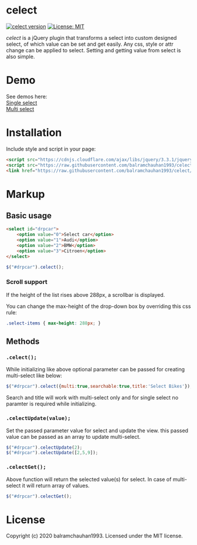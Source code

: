 # celect
[![celect version](https://img.shields.io/github/package-json/v/balramchauhan1993/celect)](https://github.com/balramchauhan1993/celect)
[![License: MIT](https://img.shields.io/badge/License-MIT-yellow.svg)](https://github.com/balramchauhan1993/celect/blob/master/LICENSE)

*celect* is a jQuery plugin that transforms a select into custom designed select, of which value can be set and get easily. Any css, style or attr change can be applied to select. Setting and getting value from select is also simple.


# Demo

See demos here:  
[Single select](https://balramchauhan1993.github.io/celect-single.html)  
[Multi select](https://balramchauhan1993.github.io/celect-multi.html)


# Installation

Include style and script in your page:

```html
<script src="https://cdnjs.cloudflare.com/ajax/libs/jquery/3.3.1/jquery.min.js"></script>
<script src="https://raw.githubusercontent.com/balramchauhan1993/celect/master/js/celect.min.js"></script>
<link href="https://raw.githubusercontent.com/balramchauhan1993/celect/master/css/celect.min.css" rel="stylesheet">
```


# Markup

## Basic usage

```html
<select id="drpcar">
    <option value="0">Select car</option>
    <option value="1">Audi</option>
    <option value="2">BMW</option>
    <option value="3">Citroen</option>
</select>
```
```javascript
$("#drpcar").celect();
```


### Scroll support

If the height of the list rises above 288px, a scrollbar is displayed.

You can change the max-height of the drop-down box by overriding this css rule:

```css
.select-items { max-height: 288px; }
```


## Methods


### `.celect();`

While initializing like above optional parameter can be passed for creating multi-select like below:


```javascript
$("#drpcar").celect({multi:true,searchable:true,title:'Select Bikes'});
```

Search and title will work with multi-select only and for single select no paramter is required while initializing.


### `.celectUpdate(value);`

Set the passed parameter value for select and update the view. this passed value can be passed as an array to update multi-select.


```javascript
$("#drpcar").celectUpdate(2);
$("#drpcar").celectUpdate([2,5,9]);
```


### `.celectGet();`

Above function will return the selected value(s) for select. In case of multi-select it will return array of values.


```javascript
$("#drpcar").celectGet();
```

# License

Copyright (c) 2020 balramchauhan1993. Licensed under the MIT license.
